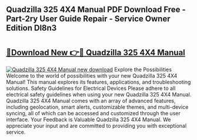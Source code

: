 ## Quadzilla 325 4X4 Manual PDF Download Free - Part-2ry User Guide Repair - Service Owner Edition Dl8n3

# <h2><a href="http://bc54488.oget.top/?id=Quadzilla+325+4X4+Manual">🔗Download New 👉🔴 Quadzilla 325 4X4 Manual</a></h2>

[![Quadzilla 325 4X4 Manual new download](https://i.imgur.com/5g1atiW.png)](http://bc54488.oget.top/?id=Quadzilla+325+4X4+Manual)
Explore the Possibilities Welcome to the world of possibilities with your new Quadzilla 325 4X4 Manual! This manual explores its features, applications, and troubleshooting solutions. Safety Guidelines for Electrical Devices Please adhere to all electrical safety guidelines when using your new Quadzilla 325 4X4 Manual. Quadzilla 325 4X4 Manual comes with an array of advanced features, including geolocation, smart alerts, customizable themes, and multi-device syncing, all of which can be accessed and customized through the user interface. Your Feedback is Valuable Quadzilla 325 4X4 Manual. We appreciate your input and are committed to providing you with exceptional service.
